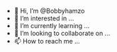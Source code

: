 - 👋 Hi, I’m @Bobbyhamzo
- 👀 I’m interested in ...
- 🌱 I’m currently learning ...
- 💞️ I’m looking to collaborate on ...
- 📫 How to reach me ...

<!---
Bobbyhamzo/Bobbyhamzo is a ✨ special ✨ repository because its `README.md` (this file) appears on your GitHub profile.
You can click the Preview link to take a look at your changes.
--->
